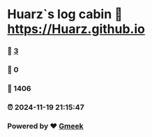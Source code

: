 # Huarz`s log cabin :link: https://Huarz.github.io 
### :page_facing_up: [3](https://Huarz.github.io/tag.html) 
### :speech_balloon: 0 
### :hibiscus: 1406 
### :alarm_clock: 2024-11-19 21:15:47 
### Powered by :heart: [Gmeek](https://github.com/Meekdai/Gmeek)
